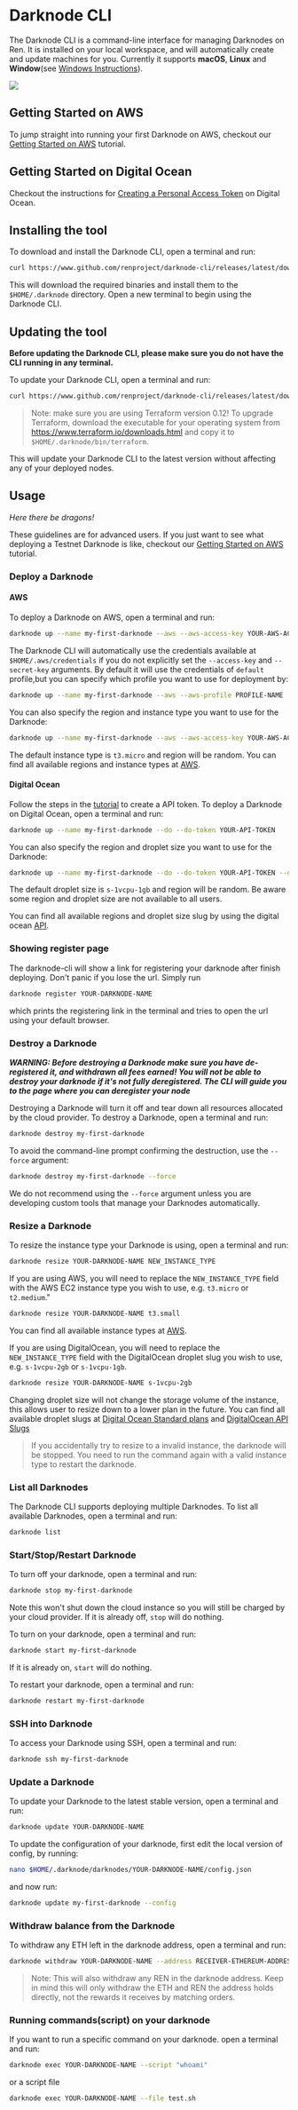 # Darknode CLI

The Darknode CLI is a command-line interface for managing Darknodes on Ren. It is installed on your local workspace, and will automatically create and update machines for you. Currently it supports **macOS**, **Linux** and **Window**(see [Windows Instructions](docs/windows-instructions.md)). 

![](./docs/darknode-cli-overview.jpg)

## Getting Started on AWS

To jump straight into running your first Darknode on AWS, checkout our [Getting Started on AWS](./docs/getting-started-on-aws.md) tutorial.

## Getting Started on Digital Ocean
 
Checkout the instructions for [Creating a Personal Access Token](https://www.github.com/renproject/darknode-cli#digital-ocean) on Digital Ocean.


## Installing the tool

To download and install the Darknode CLI, open a terminal and run:

```sh
curl https://www.github.com/renproject/darknode-cli/releases/latest/download/install.sh -sSfL | sh
```

This will download the required binaries and install them to the `$HOME/.darknode` directory. Open a new terminal to begin using the Darknode CLI.

## Updating the tool

**Before updating the Darknode CLI, please make sure you do not have the CLI running in any terminal.**

To update your Darknode CLI, open a terminal and run:

```sh
curl https://www.github.com/renproject/darknode-cli/releases/latest/download/update.sh -sSfL | sh
```

> Note: make sure you are using Terraform version 0.12! To upgrade Terraform, download the executable for your operating system from https://www.terraform.io/downloads.html and copy it to `$HOME/.darknode/bin/terraform`.

This will update your Darknode CLI to the latest version without affecting any of your deployed nodes.

## Usage

_Here there be dragons!_

These guidelines are for advanced users. If you just want to see what deploying a Testnet Darknode is like, checkout our [Getting Started on AWS](./docs/getting-started-on-aws.md) tutorial.

### Deploy a Darknode

#### AWS

To deploy a Darknode on AWS, open a terminal and run:

```sh
darknode up --name my-first-darknode --aws --aws-access-key YOUR-AWS-ACCESS-KEY --aws-secret-key YOUR-AWS-SECRET-KEY
``` 

The Darknode CLI will automatically use the credentials available at `$HOME/.aws/credentials` if you do not explicitly set the `--access-key` and `--secret-key` arguments.
By default it will use the credentials of `default` profile,but you can specify which profile you want to use for deployment by:

```sh
darknode up --name my-first-darknode --aws --aws-profile PROFILE-NAME
```

You can also specify the region and instance type you want to use for the Darknode:

```sh
darknode up --name my-first-darknode --aws --aws-access-key YOUR-AWS-ACCESS-KEY --aws-secret-key YOUR-AWS-SECRET-KEY --aws-region eu-west-1 --aws-instance t2.small
``` 
The default instance type is `t3.micro` and region will be random.
You can find all available regions and instance types at [AWS](https://docs.aws.amazon.com/AmazonRDS/latest/UserGuide/Concepts.RegionsAndAvailabilityZones.html).

#### Digital Ocean

Follow the steps in the [tutorial](https://www.digitalocean.com/docs/api/create-personal-access-token/) to create a API token. 
To deploy a Darknode on Digital Ocean, open a terminal and run:

```sh
darknode up --name my-first-darknode --do --do-token YOUR-API-TOKEN
``` 

You can also specify the region and droplet size you want to use for the Darknode:

```sh
darknode up --name my-first-darknode --do --do-token YOUR-API-TOKEN --do-region nyc1 --do-droplet s-2vcpu-2gb
``` 

The default droplet size is `s-1vcpu-1gb` and region will be random. 
Be aware some region and droplet size are not available to all users.

You can find all available regions and droplet size slug by using the digital ocean [API](https://developers.digitalocean.com/documentation/v2/#regions).

### Showing register page

The darknode-cli will show a link for registering your darknode after finish deploying. Don't panic if you lose the url. 
Simply run 

```sh
darknode register YOUR-DARKNODE-NAME
``` 

which prints the registering link in the terminal and tries to open the url using your default browser.

### Destroy a Darknode

_**WARNING: Before destroying a Darknode make sure you have de-registered it, and withdrawn all fees earned! You will not be able to destroy your darknode if it's not fully deregistered. The CLI will guide you to the page where you can deregister your node**_

Destroying a Darknode will turn it off and tear down all resources allocated by the cloud provider. To destroy a Darknode, open a terminal and run:

```sh
darknode destroy my-first-darknode
``` 

To avoid the command-line prompt confirming the destruction, use the `--force` argument: 

```sh
darknode destroy my-first-darknode --force
```

We do not recommend using the `--force` argument unless you are developing custom tools that manage your Darknodes automatically.

### Resize a Darknode 

To resize the instance type your Darknode is using, open a terminal and run:
```sh
darknode resize YOUR-DARKNODE-NAME NEW_INSTANCE_TYPE
```

If you are using AWS, you will need to replace the `NEW_INSTANCE_TYPE` field with the AWS EC2 instance type you wish to use, e.g. `t3.micro` or `t2.medium`."
```sh
darknode resize YOUR-DARKNODE-NAME t3.small
```
You can find all available instance types at [AWS](https://aws.amazon.com/ec2/instance-types).

If you are using DigitalOcean, you will need to replace the `NEW_INSTANCE_TYPE` field with the DigitalOcean droplet slug you wish to use, e.g. `s-1vcpu-2gb` or `s-1vcpu-1gb`.
```sh
darknode resize YOUR-DARKNODE-NAME s-1vcpu-2gb
``` 

Changing droplet size will not change the storage volume of the instance, this allows user to resize down to a lower plan in the future. You can find all available droplet slugs at [Digital Ocean Standard plans](https://developers.digitalocean.com/documentation/changelog/api-v2/new-size-slugs-for-droplet-plan-changes/) and [DigitalOcean API Slugs](https://slugs.do-api.dev/)

> If you accidentally try to resize to a invalid instance, the darknode will be stopped. You need to run the command again with a valid instance type to restart the darknode. 


### List all Darknodes

The Darknode CLI supports deploying multiple Darknodes. To list all available Darknodes, open a terminal and run:

```sh
darknode list
```

### Start/Stop/Restart Darknode

To turn off your darknode, open a terminal and run: 

```sh
darknode stop my-first-darknode

``` 

Note this won't shut down the cloud instance so you will still be charged by your cloud provider. 
If it is already off, `stop` will do nothing.


To turn on your darknode, open a terminal and run: 

```sh
darknode start my-first-darknode
``` 

If it is already on, `start` will do nothing.

To restart your darknode, open a terminal and run: 

```sh
darknode restart my-first-darknode
``` 

### SSH into Darknode

To access your Darknode using SSH, open a terminal and run:

```sh
darknode ssh my-first-darknode
``` 

### Update a Darknode

To update your Darknode to the latest stable version, open a terminal and run:

```sh
darknode update YOUR-DARKNODE-NAME
``` 

To update the configuration of your darknode, first edit the local version of config, by running:

```sh
nano $HOME/.darknode/darknodes/YOUR-DARKNODE-NAME/config.json
``` 

and now run:

```sh
darknode update my-first-darknode --config
``` 

### Withdraw balance from the Darknode

To withdraw any ETH left in the darknode address, open a terminal and run:

```sh
darknode withdraw YOUR-DARKNODE-NAME --address RECEIVER-ETHEREUM-ADDRESS
``` 

> Note: This will also withdraw any REN in the darknode address. Keep in mind this will only withdraw the ETH and REN the address holds directly, not the rewards it receives by matching orders.

### Running commands(script) on your darknode

If you want to run a specific command on your darknode. open a terminal and run:
                                                                            
```sh
darknode exec YOUR-DARKNODE-NAME --script "whoami"
``` 

or a script file

```sh
darknode exec YOUR-DARKNODE-NAME --file test.sh
``` 

